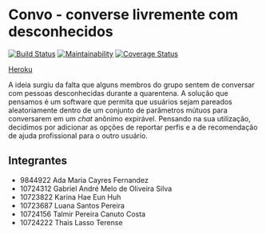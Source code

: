 # Convo - converse livremente com desconhecidos

[![Build Status](https://travis-ci.com/travis-ci/travis-web.svg?branch=master)](https://travis-ci.com/travis-ci/travis-web)	[![Maintainability](https://api.codeclimate.com/v1/badges/269daf309d45721c16c0/maintainability)](https://codeclimate.com/github/ThaisLasso/convo/maintainability)	[![Coverage Status](https://coveralls.io/repos/github/ThaisLasso/convo/badge.svg?branch=master)](https://coveralls.io/github/ThaisLasso/convo?branch=master)



 [Heroku](https://convo-esi.herokuapp.com/)

A ideia surgiu da falta que alguns membros do grupo sentem de conversar com pessoas desconhecidas durante a quarentena. A solução que pensamos é um software que permita que usuários sejam pareados aleatoriamente dentro de um conjunto de parâmetros mútuos para conversarem em um *chat* anônimo expirável. Pensando na sua utilização, decidimos por adicionar as opções de reportar perfis e a de recomendação de ajuda profissional para o outro usuário.

## Integrantes

- 9844922 Ada Maria Cayres Fernandez
- 10724312 Gabriel André Melo de Oliveira Silva
- 10723822 Karina Hae Eun Huh
- 10723687 Luana Santos Pereira
- 10724156 Talmir Pereira Canuto Costa
- 10724222 Thais Lasso Terense